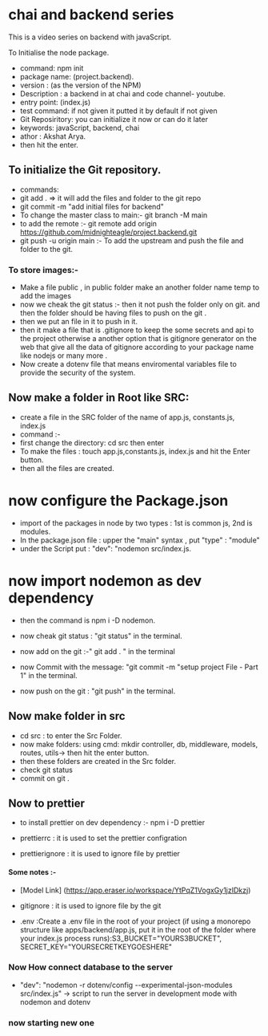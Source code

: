 # chai and backend series 
This is a video series on backend with javaScript.


 To Initialise the node package.
 - command: npm init
 - package name: (project.backend).
 - version : (as the version of the NPM)
 - Description : a backend in at chai and code channel- youtube.
 - entry point: (index.js)
 - test command: if not given it putted it by default if not given 
 - Git Reposiritory: you can initialize it now or can do it later
 - keywords: javaScript, backend, chai 
 - athor : Akshat Arya. 
 - then hit the enter.

 ## To initialize the Git repository.
 - commands:
 - git add . => it will add the files and folder to the git repo
 - git commit -m "add initial files for backend"
 - To change the master class to main:- git branch -M main
 - to add the remote :- git remote add origin https://github.com/midnighteagle/project.backend.git 
 - git push -u origin main :- To add the upstream and push the file and folder to the git.


 ### To store images:-
 - Make a file public , in public folder make an another folder name temp to add the images 
 - now we cheak the git status :- then it not push the folder only on git. and then the folder should be having files to push on the git .
 - then we put an file in it to push in it.
 - then it make a file that is .gitignore to keep the some secrets and api to the project otherwise a another option that is gitignore generator on the web that give all the data of gitignore according to your package name like nodejs or many more .
 - Now create a dotenv file that means enviromental variables file to provide the security of the system.


## Now make a folder in Root like SRC:
- create a file in the SRC folder of the name of app.js, constants.js, index.js
- command :-
- first change the directory: cd src then enter 
- To make the files : touch app.js,constants.js, index.js and hit the Enter button.
- then all the files are created.

# now configure the Package.json
- import of the packages in node by two types : 1st is common js, 2nd is modules.
- In the package.json file : upper the "main" syntax , put "type" : "module" 
- under the Script put : "dev": "nodemon src/index.js.

# now import nodemon as dev dependency 
- then the command is  npm i -D nodemon.

- now cheak git status : "git status" in the terminal.
- now add on the git :-" git add . " in the terminal
- now Commit with the message: "git commit -m "setup project File - Part 1" in the terminal.
- now push on the git : "git push" in the terminal.


## Now make folder in src
- cd src : to enter the Src Folder.
- now make folders: using cmd: mkdir controller, db, middleware, models, routes, utils-> then hit the enter button.
- then these folders are created in the Src folder.
- check git status
- commit on git . 

## Now to prettier 
- to install prettier on dev dependency :- npm i -D prettier

- prettierrc : it is used to set the prettier configration
- prettierignore : it is used to ignore file by prettier  





#### Some notes :-

- [Model Link] (https://app.eraser.io/workspace/YtPqZ1VogxGy1jzIDkzj)

- gitignore : it is used to ignore file by the git 
- .env :Create a .env file in the root of your project (if using a monorepo structure like apps/backend/app.js, put it in the root of the folder where your index.js process runs):S3_BUCKET="YOURS3BUCKET", SECRET_KEY="YOURSECRETKEYGOESHERE"



### Now How connect database to the server

- "dev": "nodemon -r dotenv/config --experimental-json-modules src/index.js" -> script to run the server in development mode with nodemon and dotenv



### now starting new one 